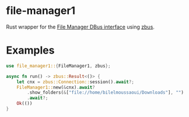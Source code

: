 # file-manager1

Rust wrapper for the [File Manager DBus interface](https://www.freedesktop.org/wiki/Specifications/file-manager-interface/) using [zbus](https://lib.rs/zbus).

 # Examples

 ```rust
 use file_manager1::{FileManager1, zbus};

 async fn run() -> zbus::Result<()> {
     let cnx = zbus::Connection::session().await?;
     FileManager1::new(&cnx).await?
         .show_folders(&["file://home/bilelmoussaoui/Downloads"], "")
         .await?;
     Ok(())
 }
 ```